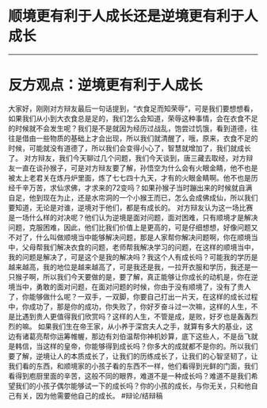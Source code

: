 # 顺境更有利于人成长还是逆境更有利于人成长
- - - -
# 反方观点：逆境更有利于人成长
大家好，刚刚对方辩友最后一句话提到，“衣食足而知荣辱”，可是我们要想想看，如果我们从小到大衣食总是足的，我们怎么会知道，荣辱这种事情，会在衣食不足的时候就不会发生呢？我们是不是就因为经历过战乱，饱尝过饥饿，看到道德，往往是借由一些物质的基础上才会出现，所以我们就清醒了，哦，原来，衣食不足的时候，可能就没有道德了，所以我们会变得小心了，智慧就增加了，我们就成长了。
对方辩友，我们今天聊过几个问题，我们今天谈到，唐三藏去取经，对方辩友一直在谈孙猴子，可是对方辩友要了解，孙悟空为什么会有火眼金睛，他不也是被太上老君关在炼丹炉里面，炼了七七四十九天，才有的火眼金睛啊。他不也是历经千辛万苦，求仙求佛，才求来的72变吗？如果孙猴子当时蹦出来的时候就自满自足，他到现在为止，还是水帘洞的一个小猴王而已，怎么会成佛成仙，所以我们要知道，无论是对谁，逆境对于他们，都是有成长的。
对方辩友认为这一场比赛是一场什么样的对决呢？他们认为逆境是面对问题，面对困难，只有顺境才是解决问题，克服困难，因此，他们比我们价值上是更高的，可是仔细想想，好像问题又不对了，什么叫做顺境当中能够解决问题，那是人家帮你解决问题啊，你在顺境当中，父母帮我们解决衣食的问题，老师帮我解决学习的问题，在这样的顺境当中，我的问题是解决了，可是这个是我的解决吗？我这个人有成长吗？可能我的学历是越来越高，我的地位是越来越高了，可是我还是我，一拉开衣服和学历，我还是一只猴子啊，所以我们今天要做的是，要了解，真正能够让你成长的动机是，你在逆境当中，勇敢的面对问题，在面对问题的时候，你由于没有顺境了，没有了贵人了，你能够做什么呢？一双手，一双脚，你要自己打出一片天，在这样的成长过程中，你成功了，那是你的成功，你失败了，你好歹奋斗过一次嘛，这样的人生，不是比遇到贵人更值得我们欣赏吗？这样的人生，不管是成，是败，好歹也是轰轰烈烈的嘛。
如果我们生在帝王家，从小养于深宫夫人之手，就算有多大的基业，这边有诸葛亮帮你运筹帷幄，那边有刘伯温帮你神机妙算，底下这些人，不是岳飞就是韩信，当这样的皇帝，你能够得到成长吗？你多大的成就都不是你的。所以我们要了解，逆境让人的本质成长了，让我们的历练成长了，让我们的心智坚韧了，让我们看的东西，和顺境家的小孩子看的东西不一样，他们看得到光鲜的门面，我们看得到庖厨里面的辛苦，这般不同的眼界，难道不是一种成长吗？难道不是我们希望我们的小孩子偶尔能够试一下的成长吗？你的小孩的成长，与你无关，只和他自己有关，因为他需要他自己的成长。
#辩论/结辩稿